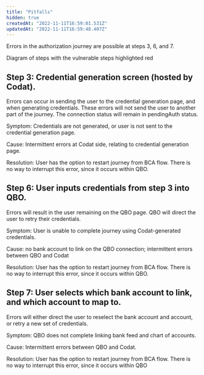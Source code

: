 ```yaml
---
title: "Pitfalls"
hidden: true
createdAt: "2022-11-11T16:59:01.531Z"
updatedAt: "2022-11-11T16:59:48.407Z"
---
```


Errors in the authorization journey are possible at steps 3, 6, and 7.

Diagram of steps with the vulnerable steps highlighted red

## Step 3: Credential generation screen (hosted by Codat).

Errors can occur in sending the user to the credential generation page, and when generating credentials. These errors will not send the user to another part of the journey. The connection status will remain in pendingAuth status.

Symptom: Credentials are not generated, or user is not sent to the credential generation page.

Cause: Intermittent errors at Codat side, relating to credential generation page.

Resolution: User has the option to restart journey from BCA flow. There is no way to interrupt this error, since it occurs within QBO.

## Step 6: User inputs credentials from step 3 into QBO.

Errors will result in the user remaining on the QBO page. QBO will direct the user to retry their credentials.

Symptom: User is unable to complete journey using Codat-generated credentials.

Cause: no bank account to link on the QBO connection; intermittent errors between QBO and Codat

Resolution: User has the option to restart journey from BCA flow. There is no way to interrupt this error, since it occurs within QBO.

## Step 7: User selects which bank account to link, and which account to map to.

Errors will either direct the user to reselect the bank account and account, or retry a new set of credentials.

Symptom: QBO does not complete linking bank feed and chart of accounts.

Cause: Intermittent errors between QBO and Codat.

Resolution: User has the option to restart journey from BCA flow. There is no way to interrupt this error, since it occurs within QBO
